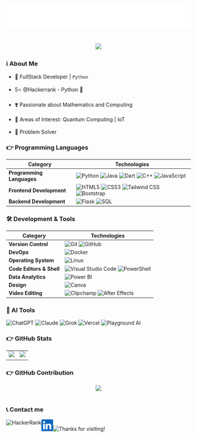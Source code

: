 <!-- Ansh Soni -->
<h1 align="center">
  <img src="https://raw.githubusercontent.com/AnshMNSoni/anshmnsoni/main/name.svg" alt="Ansh Soni" />
</h1>

<!--Dyanamic Writing -->
<h2 align="center">
  <a href="https://git.io/typing-svg">
    <img src="https://readme-typing-svg.herokuapp.com/?lines=Hello,+There!%F0%9F%91%8B;I+Hope+you+are+fine;To+Know+More+about+Me;%E2%AC%87%EF%B8%8F+Scroll+Down+%E2%AC%87%EF%B8%8F;&center=true&size=30">
  </a>
</h2>

<!-- About My Self -->
<h3>ℹ️ About Me</h3>

- 💪 FullStack Developer | `Python`<br/><br/>
- 5⭐ @Hackerrank - Python 🐍<br/><br/>
- ❣️ Passionate about Mathematics and Computing<br/><br/>
- 📍 Areas of Interest: Quantum Computing | IoT<br/><br/>
- 🔎 Problem Solver<br/>

### 👉 Programming Languages

| **Category**         | **Technologies** |
|----------------------|-----------------|
| **Programming Languages** | ![Python](https://img.shields.io/badge/Python-3776AB?style=for-the-badge&logo=python&logoColor=yellow) ![Java](https://img.shields.io/badge/Java-ED8B00?style=for-the-badge&logo=java&logoColor=white) ![Dart](https://img.shields.io/badge/Dart-FF69B4?style=for-the-badge&logo=dart&logoColor=white) ![C++](https://img.shields.io/badge/C%2B%2B-8A2BE2?style=for-the-badge&logo=c%2B%2B&logoColor=white) ![JavaScript](https://img.shields.io/badge/JavaScript-F0DB4F?style=for-the-badge&logo=javascript&logoColor=black) |
| **Frontend Development** | ![HTML5](https://img.shields.io/badge/HTML5-FF5733?style=for-the-badge&logo=html5&logoColor=white) ![CSS3](https://img.shields.io/badge/CSS3-264DE4?style=for-the-badge&logo=css3&logoColor=white) ![Tailwind CSS](https://img.shields.io/badge/Tailwind%20CSS-06B6D4?style=for-the-badge&logo=tailwind-css&logoColor=white) ![Bootstrap](https://img.shields.io/badge/Bootstrap-FF69B4?style=for-the-badge&logo=bootstrap&logoColor=white)|
| **Backend Development** | ![Flask](https://img.shields.io/badge/Flask-000000?style=for-the-badge&logo=flask&logoColor=white) ![SQL](https://img.shields.io/badge/SQL-003B57?style=for-the-badge&logo=sqlite&logoColor=white) |

### 🛠️ **Development & Tools**  

| **Category** | **Technologies** |
|-------------|-----------------|
| **Version Control** | ![Git](https://img.shields.io/badge/Git-F05032?style=for-the-badge&logo=git&logoColor=white) ![GitHub](https://img.shields.io/badge/GitHub-181717?style=for-the-badge&logo=github&logoColor=white) |
| **DevOps** | ![Docker](https://img.shields.io/badge/Docker-2496ED?style=for-the-badge&logo=docker&logoColor=white) |
| **Operating System** | ![Linux](https://img.shields.io/badge/Linux-000000?style=for-the-badge&logo=linux&logoColor=white) |
| **Code Editors & Shell** | ![Visual Studio Code](https://img.shields.io/badge/Visual_Studio_Code-007ACC?style=for-the-badge&logo=visual-studio-code&logoColor=white) ![PowerShell](https://img.shields.io/badge/PowerShell-FF69B4?style=for-the-badge&logo=powershell&logoColor=white) |
| **Data Analytics** | ![Power BI](https://img.shields.io/badge/Power_BI-F2C811?style=for-the-badge&logo=power-bi&logoColor=black) |
| **Design** | ![Canva](https://img.shields.io/badge/Canva-00C4CC?style=for-the-badge&logo=canva&logoColor=white) |
| **Video Editing** | ![Clipchamp](https://img.shields.io/badge/Clipchamp-9146FF?style=for-the-badge&logo=clipchamp&logoColor=white) ![After Effects](https://img.shields.io/badge/After_Effects-9999FF?style=for-the-badge&logo=adobe-after-effects&logoColor=white) |

### 🚀 AI Tools

![ChatGPT](https://img.shields.io/badge/ChatGPT-00A67E?style=for-the-badge&logo=openai&logoColor=white)
![Claude](https://img.shields.io/badge/Claude-000000?style=for-the-badge&logo=anthropic&logoColor=white)
![Grok](https://img.shields.io/badge/Grok-FF9800?style=for-the-badge&logo=x&logoColor=white)
![Vercel](https://img.shields.io/badge/Vercel-000000?style=for-the-badge&logo=vercel&logoColor=white)
![Playground AI](https://img.shields.io/badge/Playground_AI-800080?style=for-the-badge&logo=playground&logoColor=white)
<br/>

### 👉 GitHub Stats  

<table>
  <tr>
    <td>
      <img src="https://github-readme-stats.vercel.app/api?username=AnshMNSoni&show_icons=true&theme=tokyonight&title_color=9a11d9&text_color=ffffff&icon_color=61dafb&bg_color=0D1117&border_color=9a11d9&hide_border=true" />
    </td>
    <td>
      <img src="https://github-readme-stats.vercel.app/api/top-langs/?username=AnshMNSoni&layout=compact&theme=tokyonight&title_color=9a11d9&text_color=ffffff&icon_color=61dafb&bg_color=0D1117&border_color=9a11d9&hide_border=true" />
    </td>
  </tr>
</table>

### 👉 GitHub Contribution

<div align="center">
    <a href="https://github.com/AnshMNSoni">
    	<img align="center" src="https://github-readme-activity-graph.vercel.app/graph?username=AnshMNSoni&bg_color=0D1117&color=9a11d9&line=11a0d9&point=C1F7D0&hide_border=true">
    </a>
</div><br/>

### 📞 Contact me
<a href="https://www.hackerrank.com/profile/anshsoni702">
  <img height="32" align="left" alt="HackerRank" src="https://raw.githubusercontent.com/rahuldkjain/github-profile-readme-generator/master/src/images/icons/Social/hackerrank.svg" />
</a>

<a href="https://www.linkedin.com/in/anshmnsoni">
  <img height="32" align="left" alt="LinkedIn" src="linkedin.png" />
</a>
<br/>

<!-- Thankyou -->
<img height="140" alt="Thanks for visiting!" width="100%" src="https://raw.githubusercontent.com/BrunnerLivio/brunnerlivio/master/images/marquee.svg" />
